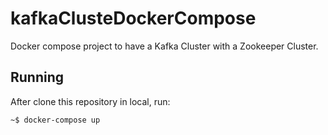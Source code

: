 # kafkaClusteDockerCompose

Docker compose project to have a Kafka Cluster with a Zookeeper Cluster.

## Running

After clone this repository in local, run:

```bash
~$ docker-compose up
```

